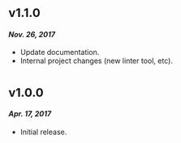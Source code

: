 # <sub>v1.1.0</sub>
#### _Nov. 26, 2017_

 * Update documentation.
 * Internal project changes (new linter tool, etc).
 
 # <sub>v1.0.0</sub>
#### _Apr. 17, 2017_

 * Initial release.
